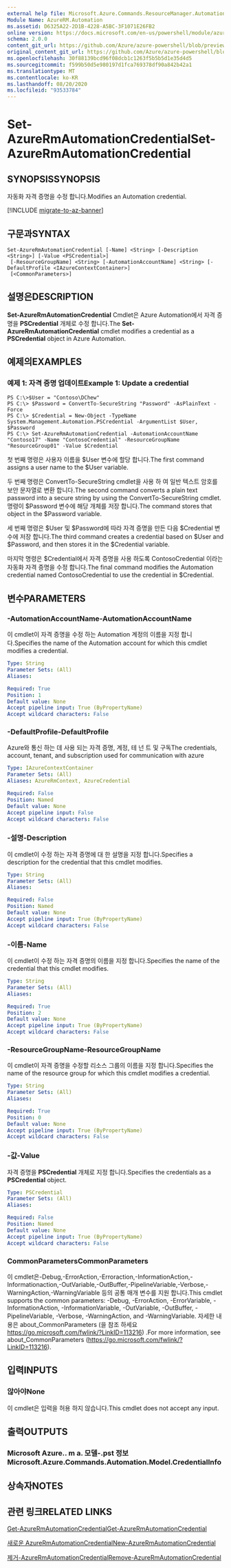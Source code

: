 ```yaml
---
external help file: Microsoft.Azure.Commands.ResourceManager.Automation.dll-Help.xml
Module Name: AzureRM.Automation
ms.assetid: D6325A22-2D1B-4228-A5BC-3F1071E26FB2
online version: https://docs.microsoft.com/en-us/powershell/module/azurerm.automation/set-azurermautomationcredential
schema: 2.0.0
content_git_url: https://github.com/Azure/azure-powershell/blob/preview/src/ResourceManager/Automation/Commands.Automation/help/Set-AzureRMAutomationCredential.md
original_content_git_url: https://github.com/Azure/azure-powershell/blob/preview/src/ResourceManager/Automation/Commands.Automation/help/Set-AzureRMAutomationCredential.md
ms.openlocfilehash: 30f88139bcd96f08dcb1c1263f5b5b5d1e35d4d5
ms.sourcegitcommit: f599b50d5e980197d1fca769378df90a842b42a1
ms.translationtype: MT
ms.contentlocale: ko-KR
ms.lasthandoff: 08/20/2020
ms.locfileid: "93533784"
---
```

# <span data-ttu-id="c06e1-101">Set-AzureRmAutomationCredential</span><span class="sxs-lookup"><span data-stu-id="c06e1-101">Set-AzureRmAutomationCredential</span></span>

## <span data-ttu-id="c06e1-102">SYNOPSIS</span><span class="sxs-lookup"><span data-stu-id="c06e1-102">SYNOPSIS</span></span>
<span data-ttu-id="c06e1-103">자동화 자격 증명을 수정 합니다.</span><span class="sxs-lookup"><span data-stu-id="c06e1-103">Modifies an Automation credential.</span></span>

[!INCLUDE [migrate-to-az-banner](../../includes/migrate-to-az-banner.md)]

## <span data-ttu-id="c06e1-104">구문과</span><span class="sxs-lookup"><span data-stu-id="c06e1-104">SYNTAX</span></span>

```
Set-AzureRmAutomationCredential [-Name] <String> [-Description <String>] [-Value <PSCredential>]
 [-ResourceGroupName] <String> [-AutomationAccountName] <String> [-DefaultProfile <IAzureContextContainer>]
 [<CommonParameters>]
```

## <span data-ttu-id="c06e1-105">설명은</span><span class="sxs-lookup"><span data-stu-id="c06e1-105">DESCRIPTION</span></span>
<span data-ttu-id="c06e1-106">**Set-AzureRmAutomationCredential** Cmdlet은 Azure Automation에서 자격 증명을 **PSCredential** 개체로 수정 합니다.</span><span class="sxs-lookup"><span data-stu-id="c06e1-106">The **Set-AzureRmAutomationCredential** cmdlet modifies a credential as a **PSCredential** object in Azure Automation.</span></span>

## <span data-ttu-id="c06e1-107">예제의</span><span class="sxs-lookup"><span data-stu-id="c06e1-107">EXAMPLES</span></span>

### <span data-ttu-id="c06e1-108">예제 1: 자격 증명 업데이트</span><span class="sxs-lookup"><span data-stu-id="c06e1-108">Example 1: Update a credential</span></span>
```
PS C:\>$User = "Contoso\DChew"
PS C:\> $Password = ConvertTo-SecureString "Password" -AsPlainText -Force
PS C:\> $Credential = New-Object -TypeName System.Management.Automation.PSCredential -ArgumentList $User, $Password
PS C:\> Set-AzureRmAutomationCredential -AutomationAccountName "Contoso17" -Name "ContosoCredential" -ResourceGroupName "ResourceGroup01" -Value $Credential
```

<span data-ttu-id="c06e1-109">첫 번째 명령은 사용자 이름을 $User 변수에 할당 합니다.</span><span class="sxs-lookup"><span data-stu-id="c06e1-109">The first command assigns a user name to the $User variable.</span></span>

<span data-ttu-id="c06e1-110">두 번째 명령은 ConvertTo-SecureString cmdlet을 사용 하 여 일반 텍스트 암호를 보안 문자열로 변환 합니다.</span><span class="sxs-lookup"><span data-stu-id="c06e1-110">The second command converts a plain text password into a secure string by using the ConvertTo-SecureString cmdlet.</span></span>
<span data-ttu-id="c06e1-111">명령이 $Password 변수에 해당 개체를 저장 합니다.</span><span class="sxs-lookup"><span data-stu-id="c06e1-111">The command stores that object in the $Password variable.</span></span>

<span data-ttu-id="c06e1-112">세 번째 명령은 $User 및 $Password에 따라 자격 증명을 만든 다음 $Credential 변수에 저장 합니다.</span><span class="sxs-lookup"><span data-stu-id="c06e1-112">The third command creates a credential based on $User and $Password, and then stores it in the $Credential variable.</span></span>

<span data-ttu-id="c06e1-113">마지막 명령은 $Credential에서 자격 증명을 사용 하도록 ContosoCredential 이라는 자동화 자격 증명을 수정 합니다.</span><span class="sxs-lookup"><span data-stu-id="c06e1-113">The final command modifies the Automation credential named ContosoCredential to use the credential in $Credential.</span></span>

## <span data-ttu-id="c06e1-114">변수</span><span class="sxs-lookup"><span data-stu-id="c06e1-114">PARAMETERS</span></span>

### <span data-ttu-id="c06e1-115">-AutomationAccountName</span><span class="sxs-lookup"><span data-stu-id="c06e1-115">-AutomationAccountName</span></span>
<span data-ttu-id="c06e1-116">이 cmdlet이 자격 증명을 수정 하는 Automation 계정의 이름을 지정 합니다.</span><span class="sxs-lookup"><span data-stu-id="c06e1-116">Specifies the name of the Automation account for which this cmdlet modifies a credential.</span></span>

```yaml
Type: String
Parameter Sets: (All)
Aliases: 

Required: True
Position: 1
Default value: None
Accept pipeline input: True (ByPropertyName)
Accept wildcard characters: False
```

### <span data-ttu-id="c06e1-117">-DefaultProfile</span><span class="sxs-lookup"><span data-stu-id="c06e1-117">-DefaultProfile</span></span>
<span data-ttu-id="c06e1-118">Azure와 통신 하는 데 사용 되는 자격 증명, 계정, 테 넌 트 및 구독</span><span class="sxs-lookup"><span data-stu-id="c06e1-118">The credentials, account, tenant, and subscription used for communication with azure</span></span>

```yaml
Type: IAzureContextContainer
Parameter Sets: (All)
Aliases: AzureRmContext, AzureCredential

Required: False
Position: Named
Default value: None
Accept pipeline input: False
Accept wildcard characters: False
```

### <span data-ttu-id="c06e1-119">-설명</span><span class="sxs-lookup"><span data-stu-id="c06e1-119">-Description</span></span>
<span data-ttu-id="c06e1-120">이 cmdlet이 수정 하는 자격 증명에 대 한 설명을 지정 합니다.</span><span class="sxs-lookup"><span data-stu-id="c06e1-120">Specifies a description for the credential that this cmdlet modifies.</span></span>

```yaml
Type: String
Parameter Sets: (All)
Aliases: 

Required: False
Position: Named
Default value: None
Accept pipeline input: True (ByPropertyName)
Accept wildcard characters: False
```

### <span data-ttu-id="c06e1-121">-이름</span><span class="sxs-lookup"><span data-stu-id="c06e1-121">-Name</span></span>
<span data-ttu-id="c06e1-122">이 cmdlet이 수정 하는 자격 증명의 이름을 지정 합니다.</span><span class="sxs-lookup"><span data-stu-id="c06e1-122">Specifies the name of the credential that this cmdlet modifies.</span></span>

```yaml
Type: String
Parameter Sets: (All)
Aliases: 

Required: True
Position: 2
Default value: None
Accept pipeline input: True (ByPropertyName)
Accept wildcard characters: False
```

### <span data-ttu-id="c06e1-123">-ResourceGroupName</span><span class="sxs-lookup"><span data-stu-id="c06e1-123">-ResourceGroupName</span></span>
<span data-ttu-id="c06e1-124">이 cmdlet이 자격 증명을 수정할 리소스 그룹의 이름을 지정 합니다.</span><span class="sxs-lookup"><span data-stu-id="c06e1-124">Specifies the name of the resource group for which this cmdlet modifies a credential.</span></span>

```yaml
Type: String
Parameter Sets: (All)
Aliases: 

Required: True
Position: 0
Default value: None
Accept pipeline input: True (ByPropertyName)
Accept wildcard characters: False
```

### <span data-ttu-id="c06e1-125">-값</span><span class="sxs-lookup"><span data-stu-id="c06e1-125">-Value</span></span>
<span data-ttu-id="c06e1-126">자격 증명을 **PSCredential** 개체로 지정 합니다.</span><span class="sxs-lookup"><span data-stu-id="c06e1-126">Specifies the credentials as a **PSCredential** object.</span></span>

```yaml
Type: PSCredential
Parameter Sets: (All)
Aliases: 

Required: False
Position: Named
Default value: None
Accept pipeline input: True (ByPropertyName)
Accept wildcard characters: False
```

### <span data-ttu-id="c06e1-127">CommonParameters</span><span class="sxs-lookup"><span data-stu-id="c06e1-127">CommonParameters</span></span>
<span data-ttu-id="c06e1-128">이 cmdlet은-Debug,-ErrorAction,-Erroraction,-InformationAction,-Informationaction,-OutVariable,-OutBuffer,-PipelineVariable,-Verbose,-WarningAction,-WarningVariable 등의 공통 매개 변수를 지원 합니다.</span><span class="sxs-lookup"><span data-stu-id="c06e1-128">This cmdlet supports the common parameters: -Debug, -ErrorAction, -ErrorVariable, -InformationAction, -InformationVariable, -OutVariable, -OutBuffer, -PipelineVariable, -Verbose, -WarningAction, and -WarningVariable.</span></span> <span data-ttu-id="c06e1-129">자세한 내용은 about_CommonParameters (을 참조 하세요 https://go.microsoft.com/fwlink/?LinkID=113216) .</span><span class="sxs-lookup"><span data-stu-id="c06e1-129">For more information, see about_CommonParameters (https://go.microsoft.com/fwlink/?LinkID=113216).</span></span>

## <span data-ttu-id="c06e1-130">입력</span><span class="sxs-lookup"><span data-stu-id="c06e1-130">INPUTS</span></span>

### <span data-ttu-id="c06e1-131">않아야</span><span class="sxs-lookup"><span data-stu-id="c06e1-131">None</span></span>
<span data-ttu-id="c06e1-132">이 cmdlet은 입력을 허용 하지 않습니다.</span><span class="sxs-lookup"><span data-stu-id="c06e1-132">This cmdlet does not accept any input.</span></span>

## <span data-ttu-id="c06e1-133">출력</span><span class="sxs-lookup"><span data-stu-id="c06e1-133">OUTPUTS</span></span>

### <span data-ttu-id="c06e1-134">Microsoft Azure.. m a. 모델-.pst 정보</span><span class="sxs-lookup"><span data-stu-id="c06e1-134">Microsoft.Azure.Commands.Automation.Model.CredentialInfo</span></span>

## <span data-ttu-id="c06e1-135">상속자</span><span class="sxs-lookup"><span data-stu-id="c06e1-135">NOTES</span></span>

## <span data-ttu-id="c06e1-136">관련 링크</span><span class="sxs-lookup"><span data-stu-id="c06e1-136">RELATED LINKS</span></span>

[<span data-ttu-id="c06e1-137">Get-AzureRmAutomationCredential</span><span class="sxs-lookup"><span data-stu-id="c06e1-137">Get-AzureRmAutomationCredential</span></span>](./Get-AzureRMAutomationCredential.md)

[<span data-ttu-id="c06e1-138">새로운 AzureRmAutomationCredential</span><span class="sxs-lookup"><span data-stu-id="c06e1-138">New-AzureRmAutomationCredential</span></span>](./New-AzureRMAutomationCredential.md)

[<span data-ttu-id="c06e1-139">제거-AzureRmAutomationCredential</span><span class="sxs-lookup"><span data-stu-id="c06e1-139">Remove-AzureRmAutomationCredential</span></span>](./Remove-AzureRMAutomationCredential.md)


